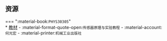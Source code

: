 ## 资源  
=== ":material-book:`PHYS30305`"  
    * [教材](https://api.hanximeng.com/lanzou/?url=https://cqu-openlib.lanzout.com/ipH4L2opp7dc&type=down) - :material-format-quote-open:`传感器原理与实验教程` - :material-account:`何光宏` - :material-printer:`机械工业出版社`  